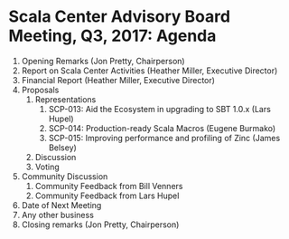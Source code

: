 # Scala Center Advisory Board Meeting, Q3, 2017: Agenda

1. Opening Remarks (Jon Pretty, Chairperson)
2. Report on Scala Center Activities (Heather Miller, Executive Director)
3. Financial Report (Heather Miller, Executive Director)
4. Proposals
   1. Representations
      1. SCP-013: Aid the Ecosystem in upgrading to SBT 1.0.x (Lars Hupel)
      2. SCP-014: Production-ready Scala Macros (Eugene Burmako)
      3. SCP-015: Improving performance and profiling of Zinc (James Belsey)
   2. Discussion
   3. Voting
5. Community Discussion
   1. Community Feedback from Bill Venners
   2. Community Feedback from Lars Hupel
6. Date of Next Meeting
7. Any other business
8. Closing remarks (Jon Pretty, Chairperson)
